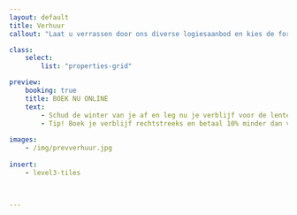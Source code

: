 ```yaml
---
layout: default
title: Verhuur
callout: "Laat u verrassen door ons diverse logiesaanbod en kies de formule die het best bij u past."

class:
    select: 
        list: "properties-grid"

preview:
    booking: true
    title: BOEK NU ONLINE
    text: 
        - Schud de winter van je af en leg nu je verblijf voor de lente of zomer vast. Dit mooie vooruitzicht geeft je extra energie om deze donkere maanden te overbruggen. 
        - Tip! Boek je verblijf rechtstreeks en betaal 10% minder dan via Booking of AirBnB.
        
images:
    - /img/prevverhuur.jpg
    
insert:
    - level3-tiles
    
    

---
```

